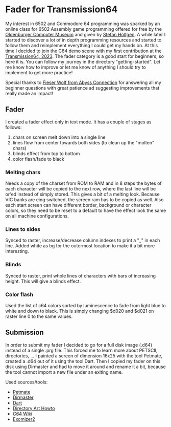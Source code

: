 # Fader for Transmission64

My interest in 6502 and Commodore 64 programming was sparked by an online class for 6502 Assembly game programming offered for free by the [Oldenburger Computer Museum](https://computermuseum-oldenburg.de/) and given by [Stefan H&ouml;ltgen](http://www.stefan-hoeltgen.de/). A while later I started to discover a lot of in depth programming resources and started to follow them and reimplement everything I could get my hands on. At this time I decided to join the C64 demo scene with my first contribution at the [Transmission64, 2023](http://www.transmission64.com/). The fader category is a good start for beginners, so here it is.
You can follow my journey in the directory "getting-started". Let me know how to improve or let me know of anything I should try to implement to get more practice!

Special thanks to [Fieser Wolf from Abyss Connection](https://englishclass.de/~wolf/ac/) for answering all my beginner questions with great patience ad suggesting improvements that really made an impact!

## Fader
I created a fader effect only in text mode. It has a couple of stages as follows:
1. chars on screen melt down into a single line
1. lines flow from center towards both sides (to clean up the "molten" chars)
1. blinds effect from top to bottom
1. color flash/fade to black

### Melting chars
Needs a copy of the charset from ROM to RAM and in 8 steps the bytes of each character will be copied to the next row, where the last line will be or'ed instead of simply stored. This gives a bit of a melting look. Because VIC banks are eing switched, the screen ram has to be copied as well. Also each start screen can have different border, background or character colors, so they need to be reset to a default to have the effect look the same on all machine configurations.

### Lines to sides
Synced to raster, increase/decrease column indexes to print a "_" in each line. Added white as bg for the outermost location to make it a bit more interesting.

### Blinds
Synced to raster, print whole lines of characters with bars of increasing height. This will give a blinds effect.

### Color flash
Used the list of c64 colors sorted by luminescence to fade from light blue to white and down to black. This is simply changing $d020 and $d021 on raster line 0 to the same values.

## Submission
In order to submit my fader I decided to go for a full disk image (.d64) instead of a single .prg file. This forced me to learn more about PETSCII, directories, ... 
I painted a screen of dimension 16x25 with the tool Petmate, created a .d64 out of it using the tool Dart. Then I copied my fader on this disk using Dirmaster and had to move it around and rename it a bit, because the tool cannot import a new file under an exiting name. 

Used sources/tools:
- [Petmate](https://nurpax.github.io/petmate/)
- [Dirmaster](https://style64.org/dirmaster)
- [Dart](https://csdb.dk/release/?id=226262&show=summary)
- [Directory Art Howto](https://mingos-commodorepage.com/tutorials/c64dirart.php)
- [C64 Wiki](https://www.c64-wiki.de/)
- [Exomizer2](https://github.com/bitshifters/exomizer)